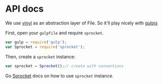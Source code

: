 # API docs

We use [vinyl](https://github.com/wearefractal/vinyl) as an abstraction layer of File. So it'll play nicely with [gulpjs](http://gulpjs.com/)

First, open your `gulpfile` and require `sprocket`.

```javascript
var gulp = require('gulp');
var Sprocket = require('sprocket');
```

Then, create a `sprocket` instance:

```javascript
var sprocket = Sprocket();// create with conventions
```

Go [Sprocket](https://github.com/tomchentw/sprocket/blob/master/docs/apis/sprocket.md) docs on how to use `sprocket` instance.
